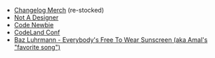 - [Changelog Merch](https://merch.changelog.com) (re-stocked)
- [Not A Designer](https://notadesigner.io)
- [Code Newbie](https://www.codenewbie.org/)
- [CodeLand Conf](https://codelandconf.com/)
- [Baz Luhrmann - Everybody's Free To Wear Sunscreen (aka Amal's "favorite song")](https://youtu.be/sTJ7AzBIJoI?si=PVkkTZKCFci77YoJ)